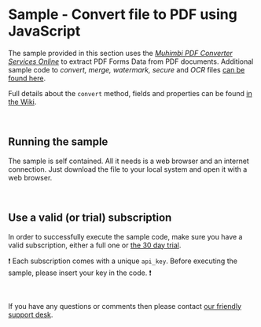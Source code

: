 # Sample - Convert file to PDF using JavaScript

The sample provided in this section uses the [*Muhimbi PDF Converter Services Online*](https://github.com/Muhimbi/PDF-Converter-Services-Online) to extract PDF Forms Data from PDF documents.
Additional sample code to *convert, merge, watermark, secure* and *OCR* files [can be found here](../).

Full details about the `convert` method, fields and properties can be found [in the Wiki](https://github.com/Muhimbi/PDF-Converter-Services-Online/wiki/API:-convert).

<br>

## Running the sample

The sample is self contained. All it needs is a web browser and an internet connection. Just download the file to your local system and open it with a web browser.

<br>

## Use a valid (or trial) subscription

In order to successfully execute the sample code, make sure you have a valid subscription, either a full one or [the 30 day trial](https://support.muhimbi.com/hc/en-us/articles/115002816048-Getting-started-with-the-PDF-Converter-Services-Online).

:exclamation: Each subscription comes with a unique `api_key`. Before executing the sample, please insert your key in the code. :exclamation:


<br>

If you have any questions or comments then please contact [our friendly support desk](http://www.muhimbi-online.com/contact).

